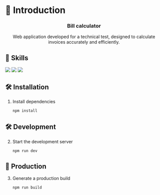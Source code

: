 # 📄 Introduction

<div align="center">
   <h3 align="center">Bill calculator</h3>

   <p align="center">Web application developed for a technical test, designed to calculate invoices accurately and efficiently.</p>
</div>

## 💼 Skills

![](https://img.shields.io/badge/Markup-HTML5-informational?style=for-the-badge&logo=html5&logoColor=edf2f4&color=2b2d42&labelColor=ef233c)
![](https://img.shields.io/badge/Style-CSS3-informational?style=for-the-badge&logo=css3&logoColor=edf2f4&color=2b2d42&labelColor=ef233c)
![](https://img.shields.io/badge/Code-JavaScript-informational?style=for-the-badge&logo=JavaScript&logoColor=edf2f4&color=2b2d42&labelColor=ef233c)

## 🛠 Installation

1. Install dependencies

   ```sh
   npm install
   ```

## 🛠 Development

2. Start the development server

   ```sh
   npm run dev
   ```

## 🚀 Production

3. Generate a production build

   ```sh
   npm run build
   ```
